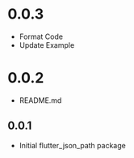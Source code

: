 # 0.0.3
- Format Code
- Update Example
# 0.0.2
- README.md
## 0.0.1
- Initial flutter_json_path package